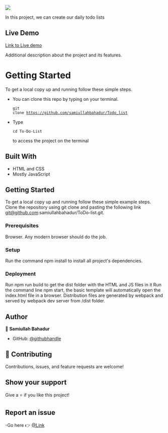 ![](https://img.shields.io/badge/Microverse-blueviolet)

In this project, we can create our daily todo lists

## Live Demo

[Link to Live demo](https://samiullahbahadur.github.io/ToDo-list/)

Additional description about the project and its features.

# Getting Started

To get a local copy up and running follow these simple steps.

- You can clone this repo by typing on your terminal.<pre><code>git clone https://github.com/samiullahbahadur/Todo_list </code></pre>
- Type <pre><code>cd To-Do-List</code></pre> to access the project on the terminal

## Built With

- HTML and CSS
- Mostly JavaScript

## Getting Started

To get a local copy up and running follow these simple example steps.
Clone the repository using git clone and pasting the following link git@github.com:samiullahbahadur/ToDo-list.git.

### Prerequisites

Browser. Any modern browser should do the job.

### Setup

Run the command npm install to install all project's dependencies.

### Deployment

Run npm run build to get the dist folder with the HTML and JS files in it Run the command line npm start, the basic template will automatically open the index.html file in a browser. Distribution files are generated by webpack and served by webpack dev server from /dist folder.

## Author

👤 **Samiullah Bahadur**

- GitHub: [@githubhandle](https://github.com/samiullahbahadur)

## 🤝 Contributing

Contributions, issues, and feature requests are welcome!

## Show your support

Give a ⭐️ if you like this project!

## Report an issue

-Go here 👉 [@Link](https://github.com/samiullahbahadur/ToDo-list/issues)
